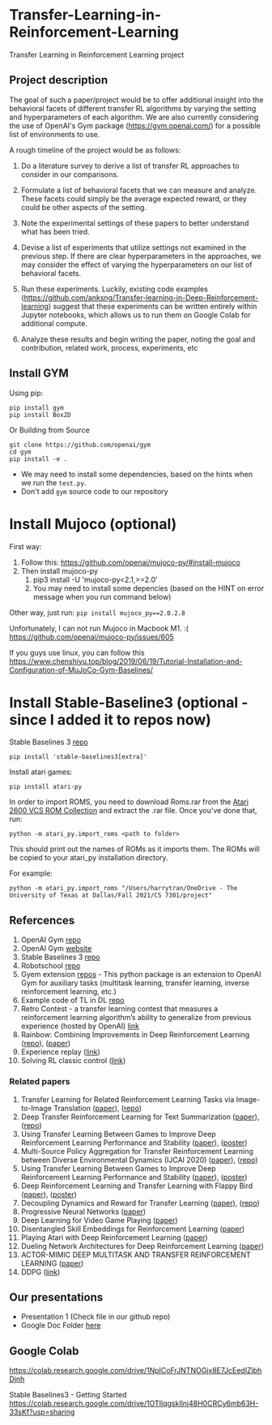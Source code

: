 # Transfer-Learning-in-Reinforcement-Learning
Transfer Learning in Reinforcement Learning project

## Project description
The goal of such a paper/project would be to offer additional insight into the behavioral facets of different transfer RL algorithms by varying the setting and hyperparameters of each algorithm. We are also currently considering the use of OpenAI's Gym package (https://gym.openai.com/) for a possible list of environments to use. 
 
A rough timeline of the project would be as follows:
 
1. Do a literature survey to derive a list of transfer RL approaches to consider in our comparisons.

2. Formulate a list of behavioral facets that we can measure and analyze. These facets could simply be the average expected reward, or they could be other aspects of the setting.

3. Note the experimental settings of these papers to better understand what has been tried.

4. Devise a list of experiments that utilize settings not examined in the previous step. If there are clear hyperparameters in the approaches, we may consider the effect of varying the hyperparameters on our list of behavioral facets.

5. Run these experiments. Luckily, existing code examples (https://github.com/anksng/Transfer-learning-in-Deep-Reinforcement-learning) suggest that these experiments can be written entirely within Jupyter notebooks, which allows us to run them on Google Colab for additional compute.

6. Analyze these results and begin writing the paper, noting the goal and contribution, related work, process, experiments, etc



## Install GYM

Using pip:

```
pip install gym
pip install Box2D
```

Or Building from Source

```angular2html
git clone https://github.com/openai/gym
cd gym
pip install -e .
```

* We may need to install some dependencies, based on the hints when we run the `test.py`.
* Don't add `gym` source code to our repository

# Install Mujoco (optional)

First way:
1. Follow this: https://github.com/openai/mujoco-py/#install-mujoco
2. Then install mujoco-py
   1. pip3 install -U 'mujoco-py<2.1,>=2.0'
   2. You may need to install some depencies (based on the HINT on error message when you run command below)

Other way, just run:
``
pip install mujoco_py==2.0.2.8
``

Unfortunately, I can not run Mujoco in Macbook M1. :(
https://github.com/openai/mujoco-py/issues/605

If you guys use linux, you can follow this
https://www.chenshiyu.top/blog/2019/06/19/Tutorial-Installation-and-Configuration-of-MuJoCo-Gym-Baselines/

# Install Stable-Baseline3 (optional - since I added it to repos now)

Stable Baselines 3 [repo](https://github.com/DLR-RM/stable-baselines3)
```
pip install 'stable-baselines3[extra]'
```

Install atari games:

```
pip install atari-py
```

In order to import ROMS, you need to download Roms.rar from the [Atari 2600 VCS ROM Collection](http://www.atarimania.com/rom_collection_archive_atari_2600_roms.html) and extract the .rar file. Once you've done that, run:

`python -m atari_py.import_roms <path to folder>`

This should print out the names of ROMs as it imports them. The ROMs will be copied to your atari_py installation directory.


For example:
 
```
python -m atari_py.import_roms "/Users/harrytran/OneDrive - The University of Texas at Dallas/Fall 2021/CS 7301/project"
```


## Refercences

1. OpenAI Gym [repo](https://github.com/openai/gym)
2. OpenAI Gym [website](https://gym.openai.com/)
3. Stable Baselines 3 [repo](https://github.com/DLR-RM/stable-baselines3)
4. Robotschool [repo](https://github.com/openai/roboschool)
5. Gyem extension [repos](https://github.com/Breakend/gym-extensions) - This python package is an extension to OpenAI Gym for auxiliary tasks (multitask learning, transfer learning, inverse reinforcement learning, etc.)
6. Example code of TL in DL [repo](https://github.com/anksng/Transfer-learning-in-Deep-Reinforcement-learning)
7. Retro Contest - a transfer learning contest that measures a reinforcement learning algorithm’s ability to generalize from previous experience (hosted by OpenAI) [link](https://openai.com/blog/retro-contest/)
8. Rainbow: Combining Improvements in Deep Reinforcement Learning  ([repo](https://github.com/Kaixhin/Rainbow)), ([paper](https://www.aaai.org/ocs/index.php/AAAI/AAAI18/paper/viewFile/17204/16680))
9. Experience replay ([link](https://paperswithcode.com/method/experience-replay))
10. Solving RL classic control ([link](https://shiva-verma.medium.com/solving-reinforcement-learning-classic-control-problems-openaigym-1b50413265dd))



### Related papers
1. Transfer Learning for Related Reinforcement Learning Tasks via Image-to-Image Translation ([paper](https://arxiv.org/pdf/1806.07377.pdf)), ([repo](https://github.com/ShaniGam/RL-GAN))
2. Deep Transfer Reinforcement Learning for Text Summarization ([paper](https://arxiv.org/abs/1810.06667)),([repo](https://github.com/yaserkl/TransferRL)) 
3. Using Transfer Learning Between Games to Improve Deep Reinforcement Learning Performance and Stability ([paper](https://web.stanford.edu/class/cs234/past_projects/2017/2017_Asawa_Elamri_Pan_Transfer_Learning_Paper.pdf)), ([poster](https://web.stanford.edu/class/cs234/past_projects/2017/2017_Asawa_Elamri_Pan_Transfer_Learning_Poster.pdf))
4. Multi-Source Policy Aggregation for Transfer Reinforcement Learning between Diverse Environmental Dynamics (IJCAI 2020) ([paper](https://arxiv.org/pdf/1909.13111.pdf)), ([repo](https://github.com/Mohammadamin-Barekatain/multipolar))
5. Using Transfer Learning Between Games to Improve Deep Reinforcement Learning Performance and Stability ([paper](https://web.stanford.edu/class/cs234/past_projects/2017/2017_Asawa_Elamri_Pan_Transfer_Learning_Paper.pdf)), ([poster](https://web.stanford.edu/class/cs234/past_projects/2017/2017_Asawa_Elamri_Pan_Transfer_Learning_Poster.pdf))
6. Deep Reinforcement Learning and Transfer Learning with Flappy Bird ([paper](https://www.cedrick.ai/pdfs/cs221-report.pdf)), ([poster](https://www.cedrick.ai/pdfs/cs221-poster.pdf))
7. Decoupling Dynamics and Reward for Transfer Learning ([paper](https://arxiv.org/pdf/1804.10689.pdf)), ([repo](https://github.com/facebookresearch/ddr))
8. Progressive Neural Networks ([paper](https://arxiv.org/pdf/1606.04671.pdf))
9. Deep Learning for Video Game Playing ([paper](https://arxiv.org/pdf/1708.07902.pdf))
10. Disentangled Skill Embeddings for Reinforcement Learning ([paper](https://arxiv.org/pdf/1906.09223.pdf))
11. Playing Atari with Deep Reinforcement Learning ([paper](https://arxiv.org/pdf/1312.5602.pdf))
12. Dueling Network Architectures for Deep Reinforcement Learning ([paper](http://proceedings.mlr.press/v48/wangf16.pdf))
13. ACTOR-MIMIC DEEP MULTITASK AND TRANSFER REINFORCEMENT LEARNING ([paper](https://arxiv.org/pdf/1511.06342.pdf))
14. DDPG ([link](https://spinningup.openai.com/en/latest/algorithms/ddpg.html))

## Our presentations

* Presentation 1 (Check file in our github repo)
* Google Doc Folder [here](https://drive.google.com/drive/folders/17gtCWIyYdYkFkTXkSYCy4eERVDjVqPDb)

## Google Colab

https://colab.research.google.com/drive/1NpICoFrJNTNOGjx8E7JcEedIZjbhDjnh

Stable Baselines3 - Getting Started
https://colab.research.google.com/drive/1OTIlqgskIlnj48H0CRCy6mb63H-33sKf?usp=sharing
